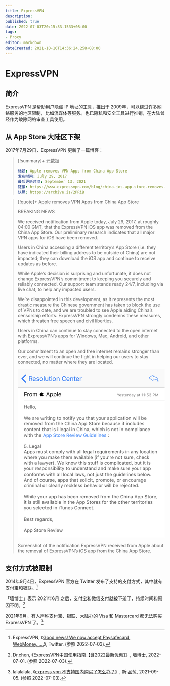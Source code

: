 ```yaml
---
title: ExpressVPN
description:
published: true
date: 2022-07-03T20:15:33.1533+08:00
tags: 
- Proxy
editor: markdown
dateCreated: 2021-10-10T14:36:24.258+08:00
---
```


# ExpressVPN

## 简介

ExpressVPN 是帮助用户隐藏 IP 地址的工具，推出于 2009年，可以绕过许多网络服务的地区限制，比如流媒体等服务。也已隐私和安全工具进行推销，在大陆曾经作为破除网络审查工具使用。

## 从 App Store 大陆区下架

2017年7月29日，ExpressVPN 更新了一篇博客：

> [!summary]+ 元数据
>
> ```YAML
> 标题: Apple removes VPN Apps from China App Store
> 发布时间: July 29, 2017
> 最后更新时间: September 13, 2021
> 链接: https://www.expressvpn.com/blog/china-ios-app-store-removes-vpns/
> 快照: https://archive.is/2PRiB
> ```

> [!quote]+ Apple removes VPN Apps from China App Store
>
> BREAKING NEWS
>
> We received notification from Apple today, July 29, 2017, at roughly 04:00 GMT, that the ExpressVPN iOS app was removed from the China App Store. Our preliminary research indicates that all major VPN apps for iOS have been removed.
>
> Users in China accessing a different territory’s App Store (i.e. they have indicated their billing address to be outside of China) are not impacted; they can download the iOS app and continue to receive updates as before.
>
> While Apple’s decision is surprising and unfortunate, it does not change ExpressVPN’s commitment to keeping you securely and reliably connected. Our support team stands ready 24/7, including via live chat, to help any impacted users.
>
> We’re disappointed in this development, as it represents the most drastic measure the Chinese government has taken to block the use of VPNs to date, and we are troubled to see Apple aiding China’s censorship efforts. ExpressVPN strongly condemns these measures, which threaten free speech and civil liberties.
>
> Users in China can continue to stay connected to the open internet with ExpressVPN’s apps for Windows, Mac, Android, and other platforms.
>
> Our commitment to an open and free internet remains stronger than ever, and we will continue the fight in helping our users to stay connected, no matter where they are located.
>
> ![Screenshot of the notification ExpressVPN received from Apple about the removal of ExpressVPN's iOS app from the China App Store.](/src/anti-censorship/VPN/ExpressVPN/china-app-store-app-removal-notification.png)
>
> Screenshot of the notification ExpressVPN received from Apple about the removal of ExpressVPN’s iOS app from the China App Store.

## 支付方式被限制

2014年9月4日，ExpressVPN 官方在 Twitter 发布了支持的支付方式，其中就有支付宝和银联。[^48783]

[^48783]:  ExpressVPN, 《[Good news! We now accept Paysafecard, WebMoney……](https://web.archive.org/web/20220421151328/https://twitter.com/expressvpn/status/507487832122724352)》, Twitter. (参照 2022-07-03).

「墙博士」表示 2021年6月 之后，支付宝和微信支付就被下架了，持续时间和原因不明。[^chen]

[^chen]:  Dr.chen, 《[ExpressVPN中国使用指南【含2022最新优惠】](https://web.archive.org/web/20220703121051/https://dr-wall.com/expressvpn-2/)》, 墙博士, 2022-07-01. (参照 2022-07-03).

2021年9月，有人声称支付宝、银联、大陆办的 Visa 和 Mastercard 都无法购买 ExpressVPN 了。[^41711]

[^41711]:  lalalalala, 《[express vpn 不支持国内购买了怎么办？](https://web.archive.org/web/20220206012218/https://pincong.rocks/question/41711)》, 新·品葱, 2021-09-05. (参照 2022-07-03).
